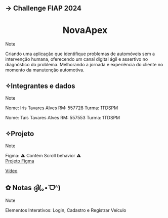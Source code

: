 <h2>→ Challenge FIAP 2024</h2>

<h1 align="center">
  NovaApex
</h1> 

> [!NOTE]
> Criando uma aplicação que identifique problemas de automóveis sem a intervenção humana,
> oferecendo um canal digital ágil e assertivo no diagnóstico do problema.
> Melhorando a jornada e experiência do cliente no momento da manutenção automotiva.


## ✧Integrantes e dados
> [!NOTE]
> Nome: Iris Tavares Alves
> RM: 557728 Turma: 1TDSPM
> 
> 
> Nome: Taís Tavares Alves
> RM: 557553 Turma: 1TDSPM

## ✧Projeto
> [!NOTE]
> Figma: ⚠️ Contém Scroll behavior ⚠️<br> 
> <a href="https://www.figma.com/file/tSOfBQlIIX5tr6JVyEweAu/Challenge?type=design&t=Bm78m7thQMo5djcD-6">Projeto Figma</a> 
> 
> <a href="https://youtu.be/mYZX_WBwmF4?si=-j71pHrknEl5sjfZ">Vídeo</a>

## ✿ Notas ദ്ദി(｡•̀ ᗜ^)
> [!NOTE]
> Elementos Interativos: Login, Cadastro e Registrar Veículo
> 
>
